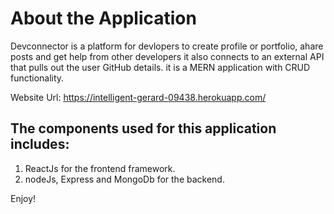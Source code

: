 # About the Application

Devconnector is a platform for devlopers to create profile or portfolio, ahare posts and get help from other developers it also connects to an external API that pulls out the user GitHub details. it is a MERN application with CRUD functionality.

Website Url: https://intelligent-gerard-09438.herokuapp.com/

## The components used for this application includes:

1. ReactJs for the frontend framework.
2. nodeJs, Express and MongoDb for the backend.

Enjoy!
